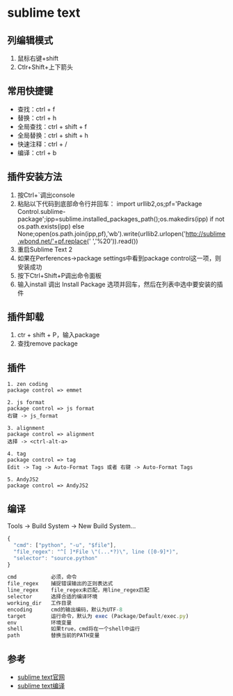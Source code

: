 # sublime text


##  列编辑模式

1. 鼠标右键+shift
2. Ctlr+Shift+上下箭头 

## 常用快捷键

- 查找：ctrl + f
- 替换：ctrl + h
- 全局查找：ctrl + shift + f
- 全局替换：ctrl + shift + h
- 快速注释：ctrl + /
- 编译：ctrl + b

## 插件安装方法

1. 按Ctrl+`调出console
2. 粘贴以下代码到底部命令行并回车：
    import urllib2,os;pf='Package Control.sublime-package';ipp=sublime.installed\_packages\_path();os.makedirs(ipp) if not os.path.exists(ipp) else None;open(os.path.join(ipp,pf),'wb').write(urllib2.urlopen('http://sublime.wbond.net/'+pf.replace(' ','%20')).read())
3. 重启Sublime Text 2
4. 如果在Perferences->package settings中看到package control这一项，则安装成功
5. 按下Ctrl+Shift+P调出命令面板
6. 输入install 调出 Install Package 选项并回车，然后在列表中选中要安装的插件

## 插件卸载

1. ctr + shift + P，输入package
2. 查找remove package

## 插件

```
1. zen coding
package control => emmet

2. js format
package control => js format
右键 -> js_format

3. alignment
package control => alignment
选择 -> <ctrl-alt-a>

4. tag
package control => tag
Edit -> Tag -> Auto-Format Tags 或者 右键 -> Auto-Format Tags

5. AndyJS2
package control => AndyJS2
```

## 编译

Tools -> Build System -> New Build System...

```javascript
{
  "cmd": ["python", "-u", "$file"],
  "file_regex": "^[ ]*File \"(...*?)\", line ([0-9]*)",
  "selector": "source.python"
}

cmd           必须，命令
file_regex    捕捉错误输出的正则表达式
line_regex    file_regex未匹配，用line_regex匹配
selector      选择合适的编译环境
working_dir   工作目录
encoding      cmd的输出编码，默认为UTF-8
target        运行命令，默认为 exec (Package/Default/exec.py)
env           环境变量
shell         如果true，cmd将在一个shell中运行
path          替换当前的PATH变量
```

## 参考

  - [sublime text官网](http://www.sublimetext.com/)
  - [sublime text编译](http://sublimetext.info/docs/en/reference/build_systems.html)